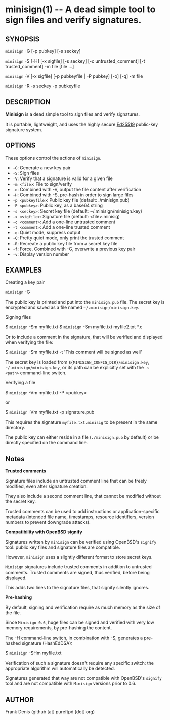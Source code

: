 <!---
This man page can be generated using ronn - http://rtomayko.github.com/ronn/
-->
minisign(1) -- A dead simple tool to sign files and verify signatures.
======================================================================

## SYNOPSIS

`minisign` -G [-p pubkey] [-s seckey]

`minisign` -S [-H] [-x sigfile] [-s seckey] [-c untrusted_comment] [-t trusted_comment] -m file [file ...]

`minisign` -V [-x sigfile] [-p pubkeyfile | -P pubkey] [-o] [-q] -m file

`minisign` -R -s seckey -p pubkeyfile

## DESCRIPTION

**Minisign** is a dead simple tool to sign files and verify signatures.

It is portable, lightweight, and uses the highly secure [Ed25519](http://ed25519.cr.yp.to/) public-key signature system.

## OPTIONS

These options control the actions of `minisign`.

  * `-G`:
    Generate a new key pair
  * `-S`:
    Sign files
  * `-V`:
    Verify that a signature is valid for a given file
  * `-m <file>`:
    File to sign/verify
  * `-o`:
    Combined with -V, output the file content after verification
  * `-H`:
    Combined with -S, pre-hash in order to sign large files
  * `-p <pubkeyfile>`:
    Public key file (default: ./minisign.pub)
  * `-P <pubkey>`:
    Public key, as a base64 string
  * `-s <seckey>`:
    Secret key file (default: ~/.minisign/minisign.key)
  * `-x <sigfile>`:
    Signature file (default: &lt;file&gt;.minisig)
  * `-c <comment>`:
    Add a one-line untrusted comment
  * `-t <comment>`:
    Add a one-line trusted comment
  * `-q`:
    Quiet mode, suppress output
  * `-Q`:
    Pretty quiet mode, only print the trusted comment
  * `-R`:
    Recreate a public key file from a secret key file
  * `-f`:
    Force. Combined with -G, overwrite a previous key pair
  * `-v`:
    Display version number


## EXAMPLES

Creating a key pair

`minisign` -G

The public key is printed and put into the `minisign.pub` file. The secret key is encrypted and saved as a file named `~/.minisign/minisign.key`.

Signing files

$ `minisign` -Sm myfile.txt
$ `minisign` -Sm myfile.txt myfile2.txt *.c

Or to include a comment in the signature, that will be verified and displayed when verifying the file:

$ `minisign` -Sm myfile.txt -t 'This comment will be signed as well'

The secret key is loaded from `${MINISIGN_CONFIG_DIR}/minisign.key`, `~/.minisign/minisign.key`, or its path can be explicitly set with the `-s <path>` command-line switch.

Verifying a file

$ `minisign` -Vm myfile.txt -P  &lt;pubkey&gt;

or

$ `minisign` -Vm myfile.txt -p signature.pub

This requires the signature `myfile.txt.minisig` to be present in the same directory.

The public key can either reside in a file (`./minisign.pub` by default) or be directly specified on the command line.

## Notes

**Trusted comments**

Signature files include an untrusted comment line that can be freely modified, even after signature creation.

They also include a second comment line, that cannot be modified without the secret key.

Trusted comments can be used to add instructions or application-specific metadata (intended file name, timestamps, resource identifiers, version numbers to prevent downgrade attacks).

**Compatibility with OpenBSD signify**

Signatures written by `minisign` can be verified using OpenBSD's `signify` tool: public key files and signature files are compatible.

However, `minisign` uses a slightly different format to store secret keys.

`Minisign` signatures include trusted comments in addition to untrusted comments. Trusted comments are signed, thus verified, before being displayed.

This adds two lines to the signature files, that signify silently ignores.

**Pre-hashing**

By default, signing and verification require as much memory as the size of the file.

Since `Minisign 0.6`, huge files can be signed and verified with very low memory requirements, by pre-hashing the content.

The -H command-line switch, in combination with -S, generates a pre-hashed signature (HashEdDSA):

$ `minisign` -SHm myfile.txt

Verification of such a signature doesn't require any specific switch: the appropriate algorithm will automatically be detected.

Signatures generated that way are not compatible with OpenBSD's `signify` tool and are not compatible with `Minisign` versions prior to 0.6.

## AUTHOR

Frank Denis (github [at] pureftpd [dot] org)
